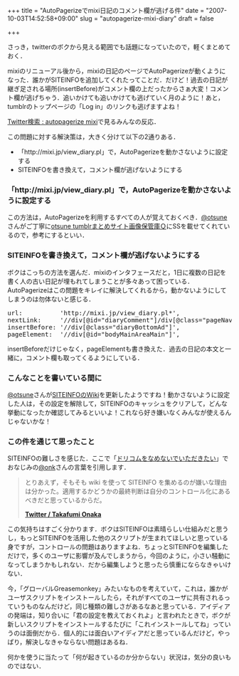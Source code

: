 +++
title = "AutoPagerizeでmixi日記のコメント欄が逃げる件"
date = "2007-10-03T14:52:58+09:00"
slug = "autopagerize-mixi-diary"
draft = false

+++

<p>さっき，twitterのボクから見える範囲でも話題になっていたので，軽くまとめておく．</p>
<p>mixiのリニューアル後から，mixiの日記のページでAutoPagerizeが動くようになった．誰かがSITEINFOを追加してくれたってことだ．だけど！過去の日記が継ぎ足される場所(insertBefore)がコメント欄の上だったからさぁ大変！コメント欄が逃げちゃう．追いかけても追いかけても逃げていく月のように！あと，tumblrのトップページの「Log in」のリンクも逃げますよね！</p>
<p><a href="http://twitter.1x1.jp/search/?source=&#038;keyword=autopagerize+mixi&#038;lang=&#038;text=1" target="_blank">Twitter検索 : autopagerize mixi</a>で見るみんなの反応．</p>
<p>この問題に対する解決策は，大きく分けて以下の2通りある．</p>
<ul>
<li>「http://mixi.jp/view_diary.pl」で，AutoPagerizeを動かさないように設定する</li>
<li>SITEINFOを書き換えて，コメント欄が逃げないようにする</li>
</ul>
<h3>「http://mixi.jp/view_diary.pl」で，AutoPagerizeを動かさないように設定する</h3>
<p>この方法は，AutoPagerizeを利用するすべての人が覚えておくべき．<a href="http://twitter.com/otsune" target="_blank">@otsune</a>さんがご丁寧に<a href="http://otsune.tumblr.com/post/14017724" target="_blank">otsune tumblrまとめサイト画像保管庫Ｑ</a>にSSを載せてくれているので，参考にするといい．</p>
<h3>SITEINFOを書き換えて，コメント欄が逃げないようにする</h3>
<p>ボクはこっちの方法を選んだ．mixiのインタフェースだと，1日に複数の日記を書く人の古い日記が埋もれてしまうことが多々あって困っている．AutoPagerizeはこの問題をキレイに解決してくれるから，動かないようにしてしまうのは勿体ないと感じる．</p>
<pre>
url:          'http://mixi.jp/view_diary.pl*',
nextLink:     '//div[@id="diaryComment"]/div[@class="pageNavigation01"]/div[@class="pageList04 clearfix"]/ul/li[@class="pageLeft"]/a',
insertBefore: '//div[@class="diaryBottomAd"]',
pageElement:  '//div[@id="bodyMainAreaMain"]',
</pre>
<p>insertBeforeだけじゃなく，pageElementも書き換えた．過去の日記の本文と一緒に，コメント欄も取ってくるようにしている．</p>
<h3>こんなことを書いている間に</h3>
<p><a href="http://twitter.com/otsune" target="_blank">@otsune</a>さんが<a href="http://swdyh.infogami.com/autopagerize" target="_blank">SITEINFOのWiki</a>を更新したようですね！動かさないように設定した人は，その設定を解除して，SITEINFOのキャッシュをクリアして，どんな挙動になったか確認してみるといいよ！これなら好き嫌いなくみんなが使えるんじゃないかな！</p>
<h3>この件を通じて思ったこと</h3>
<p>SITEINFOの難しさを感じた．ここで「<a href="http://b.hatena.ne.jp/onk/20070921#bookmark-5940114" target="_blank">ドリコムをなめないでいただきたい</a>」でおなじみの<a href="http://twitter.com/onk" target="_blank">@onk</a>さんの言葉を引用します．</p>
<blockquote><p>
とりあえず，そもそも wiki を使って SITEINFO を集めるのが嫌いな理由は分かった。適用するかどうかの最終判断は自分のコントロール化にあるべきだと思っているからだ。</p>
<p><a href="http://twitter.com/onk/statuses/304986882" target="_blank"><strong>Twitter / Takafumi Onaka</strong></a>
</p></blockquote>
<p>この気持ちはすごく分かります．ボクはSITEINFOは素晴らしい仕組みだと思うし，もっとSITEINFOを活用した他のスクリプトが生まれてほしいと思っている身ですが，コントロールの問題はありますよね．ちょっとSITEINFOを編集しただけで，多くのユーザに影響が及んでしまうから，今回のように，小さい騒動になってしまうかもしれない．だから編集しようと思ったら慎重にならなきゃいけない．</p>
<p>今，「グローバルGreasemonkey」みたいなものを考えていて，これは，誰かがユーザスクリプトをインストールしたら，それがすべてのユーザに共有されるっていうものなんだけど，同じ種類の難しさがあるなあと思っている．アイディアの発端は，知り合いに「君の設定を教えておくれよ」と言われたときで，ボクが新しいスクリプトをインストールするたびに「これインストールしてね」っていうのは面倒だから．個人的には面白いアイディアだと思っているんだけど，やっぱり，解決しなきゃならない問題はあるね．</p>
<p>何かを使うに当たって「何が起きているのか分からない」状況は，気分の良いものではない．</p>
